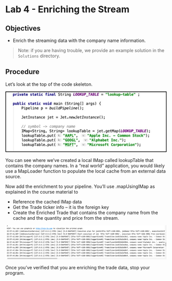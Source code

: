 # Lab 4 - Enriching the Stream

## Objectives
* Enrich the streaming data with the company name information.

> Note: if you are having trouble, we provide an example solution in the `Solutions` directory. 

## Procedure

Let’s look at the top of the code skeleton.

![Map Creation](images/Lab4-1.jpg)

You can see where we’ve created a local IMap called lookupTable that contains the company names. In a “real world” application, you would likely use a MapLoader function to populate the local cache from an external data source.

Now add the enrichment to your pipeline. You’ll use .mapUsingIMap as explained in the course material to
* Reference the cached IMap data
* Get the Trade ticker info – it is the foreign key
* Create the Enriched Trade that contains the company name from the cache and the quantity and price from the stream. 

![Output](images/Lab4-Output.png)

Once you’ve verified that you are enriching the trade data, stop your program.

